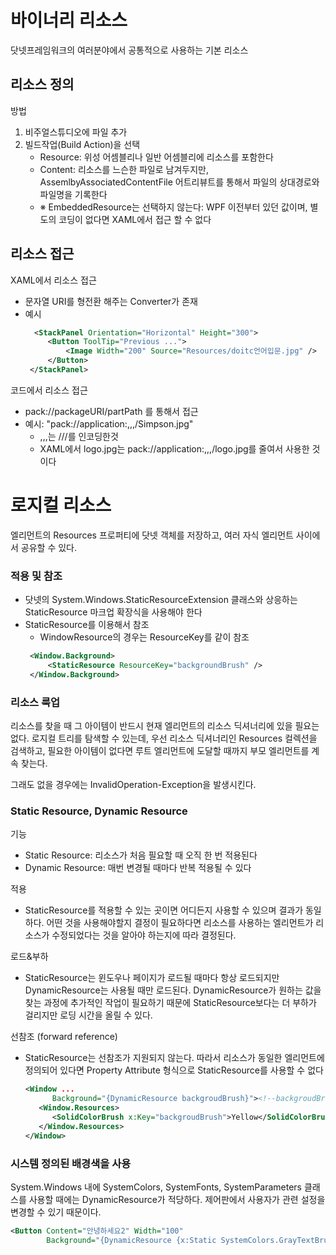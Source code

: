 # 바이너리 리소스
닷넷프레임워크의 여러분야에서 공통적으로 사용하는 기본 리소스

## 리소스 정의
방법
1. 비주얼스튜디오에 파일 추가
2. 빌드작업(Build Action)을 선택
   - Resource: 위성 어셈블리나 일반 어셈블리에 리소스를 포함한다
   - Content: 리소스를 느슨한 파일로 남겨두지만, AssemlbyAssociatedContentFile 어트리뷰트를 통해서 파일의 상대경로와 파일명을 기록한다
   - ※ EmbeddedResource는 선택하지 않는다: WPF 이전부터 있던 값이며, 별도의 코딩이 없다면 XAML에서 접근 할 수 없다

## 리소스 접근
XAML에서 리소스 접근
- 문자열 URI를 형전환 해주는 Converter가 존재
- 예시
   ```xml
     <StackPanel Orientation="Horizontal" Height="300">
        <Button ToolTip="Previous ...">
            <Image Width="200" Source="Resources/doitc언어입문.jpg" />
        </Button>
    </StackPanel>
   ```

코드에서 리소스 접근
- pack://packageURI/partPath 를 통해서 접근
- 예시: "pack://application:,,,/Simpson.jpg"
   - ,,,는 ///를 인코딩한것
   - XAML에서 logo.jpg는 pack://application:,,,/logo.jpg를 줄여서 사용한 것이다

# 로지컬 리소스
엘리먼트의 Resources 프로퍼티에 닷넷 객체를 저장하고, 여러 자식 엘리먼트 사이에서 공유할 수 있다. 

### 적용 및 참조
- 닷넷의 System.Windows.StaticResourceExtension 클래스와 상응하는 StaticResource 마크업 확장식을 사용해야 한다
- StaticResource를 이용해서 참조
   - WindowResource의 경우는 ResourceKey를 같이 참조
   ```xml
    <Window.Background>
        <StaticResource ResourceKey="backgroundBrush" />
    </Window.Background>
   ```

### 리소스 룩업
리소스를 찾을 때 그 아이템이 반드시 현재 엘리먼트의 리소스 딕셔너리에 있을 필요는 없다. 로지컬 트리를 탐색할 수 있는데, 우선 리소스 딕셔너리인 Resources 컬렉션을 검색하고, 필요한 아이템이 없다면 루트 엘리먼트에 도달할 때까지 부모 엘리먼트를 계속 찾는다. 

그래도 없을 경우에는 InvalidOperation-Exception을 발생시킨다. 

### Static Resource, Dynamic Resource
기능
- Static Resource: 리소스가 처음 필요할 때 오직 한 번 적용된다
- Dynamic Resource: 매번 변경될 때마다 반복 적용될 수 있다

적용
- StaticResource를 적용할 수 있는 곳이면 어디든지 사용할 수 있으며 결과가 동일하다. 어떤 것을 사용해야할지 결정이 필요하다면 리소스를 사용하는 엘리먼트가 리소스가 수정되었다는 것을 알아야 하는지에 따라 결정된다. 

로드&부하
- StaticResource는 윈도우나 페이지가 로드될 때마다 항상 로드되지만 DynamicResource는 사용될 때만 로드된다. DynamicResource가 원하는 값을 찾는 과정에 추가적인 작업이 필요하기 때문에 StaticResource보다는 더 부하가 걸리지만 로딩 시간을 올릴 수 있다. 

선참조 (forward reference)
- StaticResource는 선참조가 지원되지 않는다. 따라서 리소스가 동일한 엘리먼트에 정의되어 있다면 Property Attribute 형식으로 StaticResource를 사용할 수 없다
   ```xml
   <Window ...
         Background="{DynamicResource backgroudBrush}"><!--backgroudBrush를 참조 가능-->
      <Window.Resources>
         <SolidColorBrush x:Key="backgroudBrush">Yellow</SolidColorBrush>
      </Window.Resources>
   </Window>
   ```

### 시스템 정의된 배경색을 사용
System.Windows 내에 SystemColors, SystemFonts, SystemParameters 클래스를 사용할 때에는 DynamicResource가 적당하다. 제어판에서 사용자가 관련 설정을 변경할 수 있기 때문이다. 

```xml
<Button Content="안녕하세요2" Width="100" 
        Background="{DynamicResource {x:Static SystemColors.GrayTextBrush}}" />
```